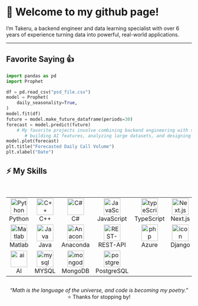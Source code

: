 # 👋 Welcome to my github page! <br />

I’m Takeru, a backend engineer and data learning specialist with over 6 years of experience turning data into powerful, real-world applications.

----------------------------
## Favorite Saying 👍

```python
import pandas as pd
import Prophet

df = pd.read_csv("psd_file.csv")
model = Prophet(
    daily_seasonality=True,
)
model.fit(df)
future = model.make_future_dataframe(periods=30)  
forecast = model.predict(future)
    # My favorite projects involve combining backend engineering with smart data:
       # building AI features, analyzing large datasets, and designing systems that learn and adapt.
model.plot(forecast)
plt.title("Forecasted Daily Call Volume")
plt.xlabel("Date")
```

## ⚡ My Skills
<br />

<table align="center">
  <tr>
      <td align="center" width="90">
        <img src="https://techstack-generator.vercel.app/python-icon.svg" alt="Python" width="45" height="45" />
        <br>Python
      </td>
      <td align="center" width="90">
        <img src="https://techstack-generator.vercel.app/cpp-icon.svg" alt="C++" width="45" height="45" />
        <br>C++
      </td>
      <td align="center" width="90">
        <img src="https://techstack-generator.vercel.app/csharp-icon.svg" alt="C#" width="45" height="45" />
        <br>C#
      </td>
      <td align="center" width="90">
        <img src="https://techstack-generator.vercel.app/js-icon.svg" alt="JavaScript" width="45" height="45" />
        <br>JavaScript
      </td>
      <td align="center" width="90">
        <img src="https://techstack-generator.vercel.app/ts-icon.svg" alt="typeScript" width="45" height="45" />
        <br>TypeScript
      </td>
      <td align="center" width="90">
        <img src="https://skillicons.dev/icons?i=nextjs" width="45" height="45" alt="Next.js" />
        <br>Next.js
      </td>
     <td align="center" width="90">
        <img src="https://techstack-generator.vercel.app/react-icon.svg" alt="React" width="45" height="45" />
        <br>React.js
      </td>
      <td align="center" width="90">
        <img src="https://skillicons.dev/icons?i=nodejs" width="45" height="45" alt="Node.js" />
        <br>Node.js
      </td>
      <td align="center" width="90">
        <img src="https://skillicons.dev/icons?i=aws" width="45" height="45" alt="aws" />
        <br>AWS
      </td>
    </tr>
    <tr>
        <td align="center" width="90">
          <img src="https://skillicons.dev/icons?i=matlab" width="45" height="45" alt="Matlab" />
            <br>Matlab
          </td>
        <td align="center" width="90">
          <img src="https://skillicons.dev/icons?i=java" width="45" height="45" alt="Java" />
          <br>Java
        <td align="center" width="90">
            <img src="https://skillicons.dev/icons?i=anaconda" width="45" height="45" alt="Anaconda" />
            <br>Anaconda
        </td>
         <td align="center" width="90">
        <img src="https://techstack-generator.vercel.app/restapi-icon.svg" alt="REST-API" width="45" height="45" />
        <br>REST-API
      </td>
        <td align="center" width="90">
            <img src="https://skillicons.dev/icons?i=azure" width="45" height="45" alt="php" />
            <br>Azure
        </td>
        <td align="center" width="90">
          <img src="https://techstack-generator.vercel.app/django-icon.svg" alt="icon" width="45" height="45" />
          <br>Django
        </td>
        <td align="center" width="90">
          <img src="https://skillicons.dev/icons?i=eclipse" width="45" height="45" alt="eclipse" />
          <br>Eclipse
        </td>
         <td align="center" width="90">
        <img src="https://techstack-generator.vercel.app/docker-icon.svg" alt="docker" width="45" height="45" />
        <br>Docker
      </td>
      <td align="center" width="90">
        <img src="https://skillicons.dev/icons?i=angular" width="45" height="45" alt="Angular" />
        <br>Angular
      </td>
    </tr>
  <tr>
     <td align="center" width="90">
          <img src="https://skillicons.dev/icons?i=ai" width="45" height="45" alt="ai" />
          <br>AI
        </td>
     <td align="center" width="90">
          <img src="https://skillicons.dev/icons?i=mysql" width="45" height="45" alt="mysql" />
          <br>MYSQL
        </td>
    <td align="center" width="90">
          <img src="https://skillicons.dev/icons?i=mongodb" width="45" height="45" alt="mongodb" />
          <br>MongoDB
        </td>
    <td align="center" width="90">
          <img src="https://skillicons.dev/icons?i=postgresql" width="45" height="45" alt="postgresql" />
          <br>PostgreSQL
        </td>
    </tr>
</table>
<h2></h2>
<p align="center">
  <em>“Math is the language of the universe, and code is becoming my poetry.”</em><br />
  ⭐️ Thanks for stopping by!
</p>
